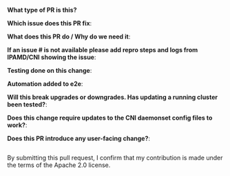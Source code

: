 <!--  Thanks for sending a pull request!  Here are some tips for you:
1. Ensure you have added the unit tests for your changes.
2. Ensure you have included output of manual testing done in the Testing section.
3. Ensure number of lines of code for new or existing methods are within the reasonable limit.
4. Ensure your change works on existing clusters after upgrade.
5. If your mounting any new file or directory, make sure its not opening up any security attack vector for aws-vpc-cni-k8s modules.
6. If AWS apis are invoked, document the call rate in the description section.
7. If EC2 Metadata apis are invoked, ensure to handle stale information returned from metadata.
-->
**What type of PR is this?**

<!--
Add one of the following:
bug
cleanup
documentation
feature
-->

**Which issue does this PR fix**:


**What does this PR do / Why do we need it**:


**If an issue # is not available please add repro steps and logs from IPAMD/CNI showing the issue**:


**Testing done on this change**:
<!--
output of manual testing/integration tests results and also attach logs
showing the fix being resolved
-->

**Automation added to e2e**:
<!-- 
Test case added to lib/integration.sh 
If no, create an issue with enhancement/testing label
-->

**Will this break upgrades or downgrades. Has updating a running cluster been tested?**:


**Does this change require updates to the CNI daemonset config files to work?**:
<!--
If this change does not work with a "kubectl patch" of the image tag, please explain why.
-->

**Does this PR introduce any user-facing change?**:
<!--
If yes, a release note update is required:
Enter your extended release note in the block below. If the PR requires additional actions
from users switching to the new release, include the string "action required".
-->

```release-note

```

By submitting this pull request, I confirm that my contribution is made under the terms of the Apache 2.0 license.
